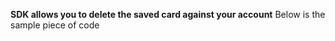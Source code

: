 <b>SDK allows you to delete the saved card against your account</b>
Below is the sample piece of code
```

```

